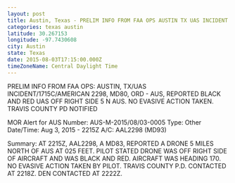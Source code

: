 ```yaml
---
layout: post
title: Austin, Texas - PRELIM INFO FROM FAA OPS AUSTIN TX UAS INCIDENT 1715C AMERICAN 2298 MD80 ORD AUS
categories: texas austin
latitude: 30.267153
longitude: -97.7430608
city: Austin
state: Texas
date: 2015-08-03T17:15:00.000Z
timeZoneName: Central Daylight Time
---
```


PRELIM INFO FROM FAA OPS: AUSTIN, TX/UAS INCIDENT/1715C/AMERICAN 2298, MD80, ORD - AUS, REPORTED BLACK AND RED UAS OFF RIGHT SIDE 5 N AUS. NO EVASIVE ACTION TAKEN. TRAVIS COUNTY PD NOTIFIED 


MOR Alert for AUS
Number: AUS-M-2015/08/03-0005
Type: Other
Date/Time: Aug 3, 2015 - 2215Z
A/C: AAL2298 (MD93)

Summary: AT 2215Z, AAL2298, A MD83, REPORTED A DRONE 5 MILES NORTH OF AUS AT 025 FEET. PILOT STATED DRONE WAS OFF RIGHT SIDE OF AIRCRAFT AND WAS BLACK AND RED. AIRCRAFT WAS HEADING 170. NO EVASIVE ACTION TAKEN BY PILOT. TRAVIS COUNTY P.D. CONTACTED AT 2218Z. DEN CONTACTED AT 2222Z. 